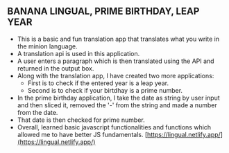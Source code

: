 ## BANANA LINGUAL, PRIME BIRTHDAY, LEAP YEAR
- This is a basic and fun translation app that translates what you write in the minion language.
- A translation api is used in this application.
- A user enters a paragraph which is then translated using the API and returned in the output box.
- Along with the translation app, I have created two more applications:
  - First is to check if the entered year is a leap year.
  - Second is to check if your birtdhay is a prime number.
- In the prime birthday application, I take the date as string by user input and then sliced it, removed the '-' from the string and made a number from the date.
- That date is then checked for prime number.
- Overall, learned basic javascript functionalities and functions which allowed me to have better JS fundamentals.
  [https://lingual.netlify.app/](https://lingual.netlify.app/)
